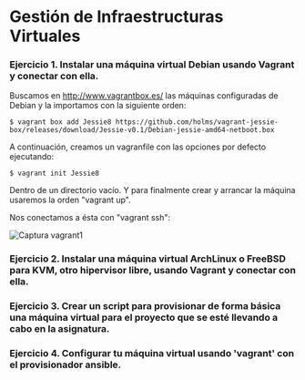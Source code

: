 # Gestión de Infraestructuras Virtuales


### Ejercicio 1. Instalar una máquina virtual Debian usando Vagrant y conectar con ella.

Buscamos en http://www.vagrantbox.es/ las máquinas configuradas de Debian y la importamos con la siguiente orden:

~~~~
$ vagrant box add Jessie8 https://github.com/holms/vagrant-jessie-box/releases/download/Jessie-v0.1/Debian-jessie-amd64-netboot.box
~~~~

A continuación, creamos un vagranfile con las opciones por defecto ejecutando:

~~~~
$ vagrant init Jessie8
~~~~
Dentro de un directorio vacío. Y para finalmente crear y arrancar la máquina usaremos la orden "vagrant up".

Nos conectamos a ésta con "vagrant ssh":

![Captura vagrant1](img/conect-debian.png "Conexion con la MV de Debian creada")


### Ejercicio 2. Instalar una máquina virtual ArchLinux o FreeBSD para KVM, otro hipervisor libre, usando Vagrant y conectar con ella.



### Ejercicio 3. Crear un script para provisionar de forma básica una máquina virtual para el proyecto que se esté llevando a cabo en la asignatura. 

### Ejercicio 4. Configurar tu máquina virtual usando 'vagrant' con el provisionador ansible.